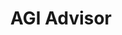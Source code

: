 ---
name:       Ben Goertzel, PhD
username:   Ben-Goertzel
title:      AGI Advisor
image:      assets/img/team/2.png
bio:        "Expert on advanced computing. 450+ paper published & cited over 5k times. Created world's first robot citizen. Founder of SingularityNet and TrueAGI."
# Additional Roles
mentor:     true
---